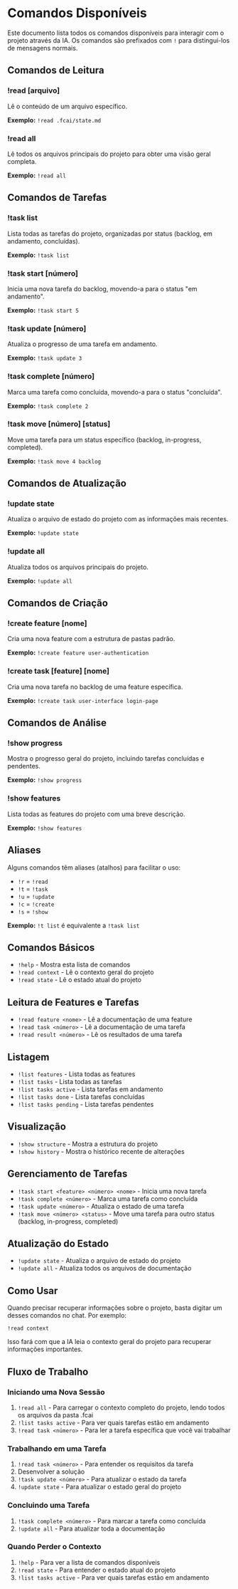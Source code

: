 # Comandos Disponíveis

Este documento lista todos os comandos disponíveis para interagir com o projeto através da IA. Os comandos são prefixados com `!` para distingui-los de mensagens normais.

## Comandos de Leitura

### !read [arquivo]

Lê o conteúdo de um arquivo específico.

**Exemplo:** `!read .fcai/state.md`

### !read all

Lê todos os arquivos principais do projeto para obter uma visão geral completa.

**Exemplo:** `!read all`

## Comandos de Tarefas

### !task list

Lista todas as tarefas do projeto, organizadas por status (backlog, em andamento, concluídas).

**Exemplo:** `!task list`

### !task start [número]

Inicia uma nova tarefa do backlog, movendo-a para o status "em andamento".

**Exemplo:** `!task start 5`

### !task update [número]

Atualiza o progresso de uma tarefa em andamento.

**Exemplo:** `!task update 3`

### !task complete [número]

Marca uma tarefa como concluída, movendo-a para o status "concluída".

**Exemplo:** `!task complete 2`

### !task move [número] [status]

Move uma tarefa para um status específico (backlog, in-progress, completed).

**Exemplo:** `!task move 4 backlog`

## Comandos de Atualização

### !update state

Atualiza o arquivo de estado do projeto com as informações mais recentes.

**Exemplo:** `!update state`

### !update all

Atualiza todos os arquivos principais do projeto.

**Exemplo:** `!update all`

## Comandos de Criação

### !create feature [nome]

Cria uma nova feature com a estrutura de pastas padrão.

**Exemplo:** `!create feature user-authentication`

### !create task [feature] [nome]

Cria uma nova tarefa no backlog de uma feature específica.

**Exemplo:** `!create task user-interface login-page`

## Comandos de Análise

### !show progress

Mostra o progresso geral do projeto, incluindo tarefas concluídas e pendentes.

**Exemplo:** `!show progress`

### !show features

Lista todas as features do projeto com uma breve descrição.

**Exemplo:** `!show features`

## Aliases

Alguns comandos têm aliases (atalhos) para facilitar o uso:

- `!r` = `!read`
- `!t` = `!task`
- `!u` = `!update`
- `!c` = `!create`
- `!s` = `!show`

**Exemplo:** `!t list` é equivalente a `!task list`

## Comandos Básicos

- `!help` - Mostra esta lista de comandos
- `!read context` - Lê o contexto geral do projeto
- `!read state` - Lê o estado atual do projeto

## Leitura de Features e Tarefas

- `!read feature <nome>` - Lê a documentação de uma feature
- `!read task <número>` - Lê a documentação de uma tarefa
- `!read result <número>` - Lê os resultados de uma tarefa

## Listagem

- `!list features` - Lista todas as features
- `!list tasks` - Lista todas as tarefas
- `!list tasks active` - Lista tarefas em andamento
- `!list tasks done` - Lista tarefas concluídas
- `!list tasks pending` - Lista tarefas pendentes

## Visualização

- `!show structure` - Mostra a estrutura do projeto
- `!show history` - Mostra o histórico recente de alterações

## Gerenciamento de Tarefas

- `!task start <feature> <número> <nome>` - Inicia uma nova tarefa
- `!task complete <número>` - Marca uma tarefa como concluída
- `!task update <número>` - Atualiza o estado de uma tarefa
- `!task move <número> <status>` - Move uma tarefa para outro status (backlog, in-progress, completed)

## Atualização do Estado

- `!update state` - Atualiza o arquivo de estado do projeto
- `!update all` - Atualiza todos os arquivos de documentação

## Como Usar

Quando precisar recuperar informações sobre o projeto, basta digitar um desses comandos no chat. Por exemplo:

```
!read context
```

Isso fará com que a IA leia o contexto geral do projeto para recuperar informações importantes.

## Fluxo de Trabalho

### Iniciando uma Nova Sessão

1. `!read all` - Para carregar o contexto completo do projeto, lendo todos os arquivos da pasta .fcai
2. `!list tasks active` - Para ver quais tarefas estão em andamento
3. `!read task <número>` - Para ler a tarefa específica que você vai trabalhar

### Trabalhando em uma Tarefa

1. `!read task <número>` - Para entender os requisitos da tarefa
2. Desenvolver a solução
3. `!task update <número>` - Para atualizar o estado da tarefa
4. `!update state` - Para atualizar o estado geral do projeto

### Concluindo uma Tarefa

1. `!task complete <número>` - Para marcar a tarefa como concluída
2. `!update all` - Para atualizar toda a documentação

### Quando Perder o Contexto

1. `!help` - Para ver a lista de comandos disponíveis
2. `!read state` - Para entender o estado atual do projeto
3. `!list tasks active` - Para ver quais tarefas estão em andamento
